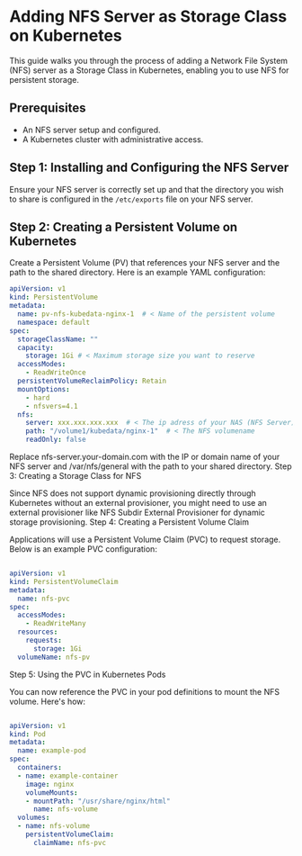 # Adding NFS Server as Storage Class on Kubernetes

This guide walks you through the process of adding a Network File System (NFS) server as a Storage Class in Kubernetes, enabling you to use NFS for persistent storage.

## Prerequisites

- An NFS server setup and configured.
- A Kubernetes cluster with administrative access.

## Step 1: Installing and Configuring the NFS Server

Ensure your NFS server is correctly set up and that the directory you wish to share is configured in the `/etc/exports` file on your NFS server.

## Step 2: Creating a Persistent Volume on Kubernetes

Create a Persistent Volume (PV) that references your NFS server and the path to the shared directory. Here is an example YAML configuration:

```yaml linenums="1"
apiVersion: v1
kind: PersistentVolume
metadata:
  name: pv-nfs-kubedata-nginx-1  # < Name of the persistent volume
  namespace: default    
spec:
  storageClassName: ""
  capacity:
    storage: 1Gi # < Maximum storage size you want to reserve
  accessModes:
    - ReadWriteOnce
  persistentVolumeReclaimPolicy: Retain
  mountOptions:
    - hard
    - nfsvers=4.1
  nfs:
    server: xxx.xxx.xxx.xxx  # < The ip adress of your NAS (NFS Server)
    path: "/volume1/kubedata/nginx-1"  # < The NFS volumename 
    readOnly: false
```
Replace nfs-server.your-domain.com with the IP or domain name of your NFS server and /var/nfs/general with the path to your shared directory.
Step 3: Creating a Storage Class for NFS

Since NFS does not support dynamic provisioning directly through Kubernetes without an external provisioner, you might need to use an external provisioner like NFS Subdir External Provisioner for dynamic storage provisioning.
Step 4: Creating a Persistent Volume Claim

Applications will use a Persistent Volume Claim (PVC) to request storage. Below is an example PVC configuration:

```yaml linenums="1"

apiVersion: v1
kind: PersistentVolumeClaim
metadata:
  name: nfs-pvc
spec:
  accessModes:
    - ReadWriteMany
  resources:
    requests:
      storage: 1Gi
  volumeName: nfs-pv
```
Step 5: Using the PVC in Kubernetes Pods

You can now reference the PVC in your pod definitions to mount the NFS volume. Here's how:

```yaml linenums="1"

apiVersion: v1
kind: Pod
metadata:
  name: example-pod
spec:
  containers:
  - name: example-container
    image: nginx
    volumeMounts:
    - mountPath: "/usr/share/nginx/html"
      name: nfs-volume
  volumes:
  - name: nfs-volume
    persistentVolumeClaim:
      claimName: nfs-pvc
```
